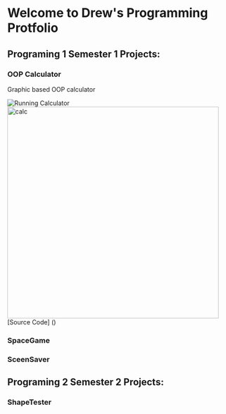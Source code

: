 # Welcome to Drew's Programming Protfolio

## Programing 1 Semester 1 Projects:

### OOP Calculator
Graphic based OOP calculator

![Running Calculator]()
<img width="480" alt="calc" src="https://user-images.githubusercontent.com/111782453/218516713-e305df42-ada0-4827-96a0-4fa9d4f89b23.png">
[Source Code] ()

### SpaceGame

### SceenSaver


## Programing 2 Semester 2 Projects:

### ShapeTester

